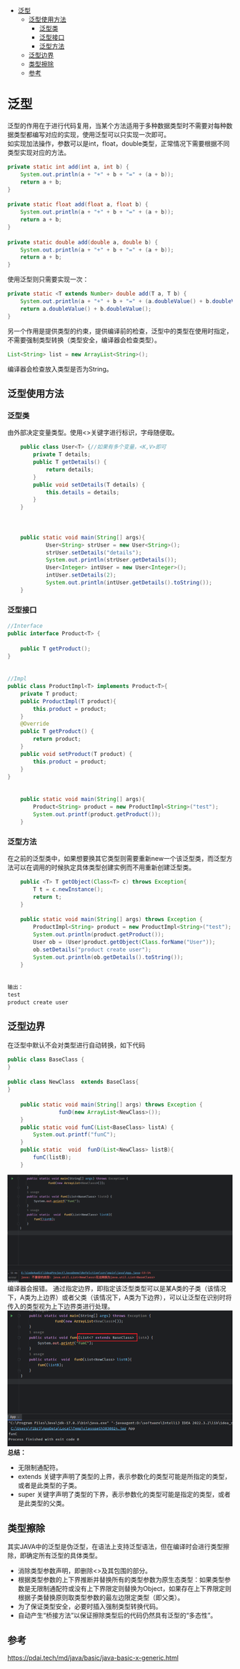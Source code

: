 - [泛型](#泛型)
  - [泛型使用方法](#泛型使用方法)
    - [泛型类](#泛型类)
    - [泛型接口](#泛型接口)
    - [泛型方法](#泛型方法)
  - [泛型边界](#泛型边界)
  - [类型擦除](#类型擦除)
  - [参考](#参考)

# 泛型
泛型的作用在于进行代码复用，当某个方法适用于多种数据类型时不需要对每种数据类型都编写对应的实现，使用泛型可以只实现一次即可。  
如实现加法操作，参数可以是int，float，double类型，正常情况下需要根据不同类型实现对应的方法。  
```java
private static int add(int a, int b) {
    System.out.println(a + "+" + b + "=" + (a + b));
    return a + b;
}

private static float add(float a, float b) {
    System.out.println(a + "+" + b + "=" + (a + b));
    return a + b;
}

private static double add(double a, double b) {
    System.out.println(a + "+" + b + "=" + (a + b));
    return a + b;
}
```  
使用泛型则只需要实现一次：  
```java
private static <T extends Number> double add(T a, T b) {
    System.out.println(a + "+" + b + "=" + (a.doubleValue() + b.doubleValue()));
    return a.doubleValue() + b.doubleValue();
}
```  
另一个作用是提供类型的约束，提供编译前的检查，泛型中的类型在使用时指定，不需要强制类型转换（类型安全，编译器会检查类型）。
```java
List<String> list = new ArrayList<String>();
```
编译器会检查放入类型是否为String。
## 泛型使用方法
### 泛型类
由外部决定变量类型。使用<>关键字进行标识，字母随便取。
```java
    public class User<T> {//如果有多个变量，<K,V>即可
        private T details;
        public T getDetails() {
            return details;
        }
        public void setDetails(T details) {
            this.details = details;
        }
    }



    public static void main(String[] args){
            User<String> strUser = new User<String>();
            strUser.setDetails("details");
            System.out.println(strUser.getDetails());
            User<Integer> intUser = new User<Integer>();
            intUser.setDetails(2);
            System.out.println(intUser.getDetails().toString());
    }
```
### 泛型接口
```java
//Interface
public interface Product<T> {

    public T getProduct();
}


//Impl
public class ProductImpl<T> implements Product<T>{
    private T product;
    public ProductImpl(T product){
        this.product = product;
    }
    @Override
    public T getProduct() {
        return product;
    }
    public void setProduct(T product) {
        this.product = product;
    }
}


    public static void main(String[] args){
        Product<String> product = new ProductImpl<String>("test");
        System.out.printf(product.getProduct());
    }
```
### 泛型方法
在之前的泛型类中，如果想要换其它类型则需要重新new一个该泛型类，而泛型方法可以在调用的时候执定具体类型创建实例而不用重新创建泛型类。
```java
    public <T> T getObject(Class<T> c) throws Exception{
        T t = c.newInstance();
        return t;
    }

    public static void main(String[] args) throws Exception {
        ProductImpl<String> product = new ProductImpl<String>("test");
        System.out.println(product.getProduct());
        User ob = (User)product.getObject(Class.forName("User"));
        ob.setDetails("product create user");
        System.out.println(ob.getDetails().toString());
    }


输出：
test
product create user
```
## 泛型边界
在泛型中默认不会对类型进行自动转换，如下代码
```java
public class BaseClass {
}

public class NewClass  extends BaseClass{
}

    public static void main(String[] args) throws Exception {
                funD(new ArrayList<NewClass>());
    }
    public static void funC(List<BaseClass> listA) {
        System.out.printf("funC");
    }
    public static  void  funD(List<NewClass> listB){
        funC(listB);
    }
```
![](img/11-04-21.png)  
编译器会报错。
通过指定边界，即指定该泛型类型可以是某A类的子类（该情况下，A类为上边界）或者父类（该情况下，A类为下边界），可以让泛型在识别时将传入的类型视为上下边界类进行处理。  
![](img/11-07-45.png)  
**总结：**  
* <?> 无限制通配符。
* <? extends E> extends 关键字声明了类型的上界，表示参数化的类型可能是所指定的类型，或者是此类型的子类。
* <? super E> super 关键字声明了类型的下界，表示参数化的类型可能是指定的类型，或者是此类型的父类。
## 类型擦除
其实JAVA中的泛型是伪泛型，在语法上支持泛型语法，但在编译时会进行类型擦除，即确定所有泛型的具体类型。  
* 消除类型参数声明，即删除<>及其包围的部分。
* 根据类型参数的上下界推断并替换所有的类型参数为原生态类型：如果类型参数是无限制通配符或没有上下界限定则替换为Object，如果存在上下界限定则根据子类替换原则取类型参数的最左边限定类型（即父类）。
* 为了保证类型安全，必要时插入强制类型转换代码。
* 自动产生“桥接方法”以保证擦除类型后的代码仍然具有泛型的“多态性”。
## 参考
https://pdai.tech/md/java/basic/java-basic-x-generic.html